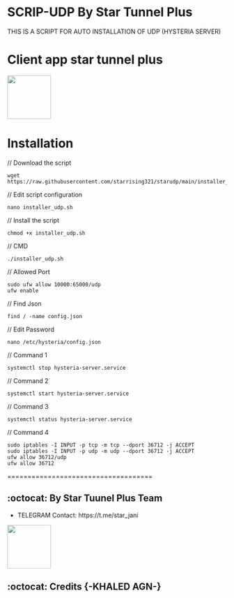 # SCRIP-UDP By Star Tunnel Plus

THIS IS A SCRIPT FOR AUTO INSTALLATION OF UDP (HYSTERIA SERVER) 



# Client app star tunnel plus

<p>
<a href="https://play.google.com/store/apps/details?id=stp.startunnel.plus"><img src="https://play.google.com/intl/en_us/badges/images/generic/en-play-badge.png" height="100"></a>
</p>


# Installation


// Download the script
```
wget https://raw.githubusercontent.com/starrising321/starudp/main/installer_udp.sh
```
// Edit script configuration 
```
nano installer_udp.sh
```
// Install the script
```
chmod +x installer_udp.sh
```
// CMD
```
./installer_udp.sh
```
// Allowed Port
```
sudo ufw allow 10000:65000/udp
ufw enable
```
// Find Json
```
find / -name config.json
```
// Edit Password
```
nano /etc/hysteria/config.json
```
// Command 1
```
systemctl stop hysteria-server.service
```
// Command 2
```
systemctl start hysteria-server.service
```
// Command 3
```
systemctl status hysteria-server.service
```
// Command 4
```
sudo iptables -I INPUT -p tcp -m tcp --dport 36712 -j ACCEPT
sudo iptables -I INPUT -p udp -m udp --dport 36712 -j ACCEPT
ufw allow 36712/udp
ufw allow 36712
```
====================================
## :octocat: By Star Tuunel Plus Team
<ul>
 <li>TELEGRAM Contact: https://t.me/star_jani</li>
 </ul>

 <p>
<a href="https://play.google.com/store/apps/details?id=stp.startunnel.plus"><img src="https://cdn.icon-icons.com/icons2/3053/PNG/512/telegram_macos_bigsur_icon_189662.png" height="100"></a>
</p>
 
## :octocat: Credits  {-KHALED AGN-}

